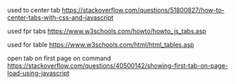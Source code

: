 used to center tab
https://stackoverflow.com/questions/51800827/how-to-center-tabs-with-css-and-javascript

used fpr tabs
https://www.w3schools.com/howto/howto_js_tabs.asp

used for table
https://www.w3schools.com/html/html_tables.asp

open tab on first page on command
https://stackoverflow.com/questions/40500142/showing-first-tab-on-page-load-using-javascript
